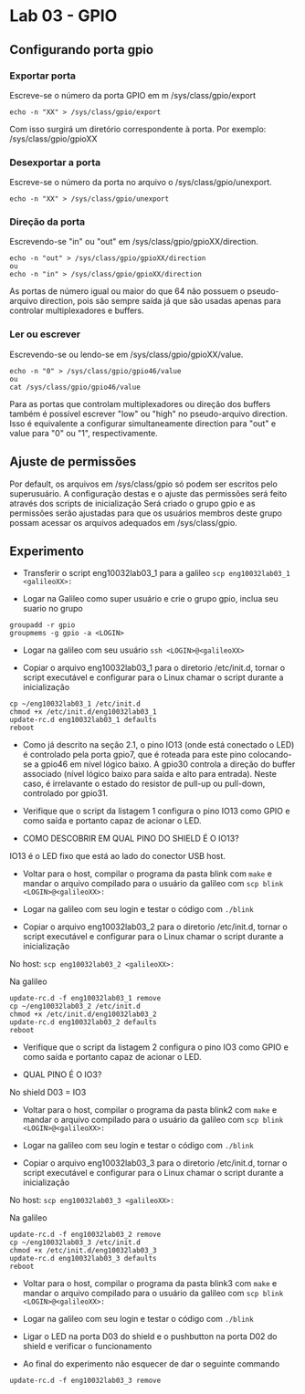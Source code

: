 # Lab 03 - GPIO

## Configurando porta gpio

### Exportar porta

Escreve-se o número da porta GPIO em m /sys/class/gpio/export
```
echo -n "XX" > /sys/class/gpio/export
```
Com isso surgirá um diretório correspondente à porta. Por exemplo: /sys/class/gpio/gpioXX

### Desexportar a porta

Escreve-se o número da porta no arquivo o /sys/class/gpio/unexport.
```
echo -n "XX" > /sys/class/gpio/unexport
```

### Direção da porta

Escrevendo-se "in" ou "out" em /sys/class/gpio/gpioXX/direction.
```
echo -n "out" > /sys/class/gpio/gpioXX/direction
ou
echo -n "in" > /sys/class/gpio/gpioXX/direction
```

As portas de número igual ou maior do que 64 não possuem o pseudo-arquivo direction, pois são sempre saída já que são usadas apenas para controlar multiplexadores e buffers.

### Ler ou escrever

Escrevendo-se ou lendo-se em /sys/class/gpio/gpioXX/value.
```
echo -n "0" > /sys/class/gpio/gpio46/value
ou
cat /sys/class/gpio/gpio46/value
```
Para as portas que controlam multiplexadores ou direção dos buffers também é possível escrever "low" ou "high" no pseudo-arquivo direction. Isso é equivalente a configurar simultaneamente direction para "out" e value para "0" ou "1",  respectivamente.

## Ajuste de permissões

Por default, os arquivos em /sys/class/gpio só podem ser escritos pelo superusuário.
A configuração destas e o ajuste das permissões será feito através dos scripts de inicialização
Será criado o grupo gpio e as permissões serão ajustadas para que os usuários membros deste grupo possam acessar os arquivos adequados em /sys/class/gpio.


## Experimento 

* Transferir o script eng10032lab03_1 para a galileo
`scp eng10032lab03_1 <galileoXX>:`

* Logar na Galileo como super usuário e crie o grupo gpio, inclua seu suario no grupo

```
groupadd -r gpio
groupmems -g gpio -a <LOGIN>
```

* Logar na galileo com seu usuário
`ssh <LOGIN>@<galileoXX>`

* Copiar o arquivo eng10032lab03_1 para o diretorio /etc/init.d, tornar o script executável e configurar para o Linux chamar o script durante a inicialização
```
cp ~/eng10032lab03_1 /etc/init.d
chmod +x /etc/init.d/eng10032lab03_1
update-rc.d eng10032lab03_1 defaults
reboot
```

* Como já descrito na seção 2.1, o pino IO13 (onde está conectado o LED) é controlado pela porta gpio7, que é roteada para este pino colocando-se a gpio46 em nível lógico baixo. A gpio30 controla a direção do buffer associado (nível lógico baixo para saída e alto para entrada). Neste caso, é irrelavante o estado do resistor de pull-up ou pull-down, controlado por gpio31.

* Verifique que o script da listagem 1 configura o pino IO13 como GPIO e como saída e portanto capaz de acionar o LED.

* COMO DESCOBRIR EM QUAL PINO DO SHIELD É O IO13? 

IO13 é o LED fixo que está ao lado do conector USB host.

* Voltar para o host, compilar o programa da pasta blink com `make` e mandar o arquivo compilado para o usuário da galileo com `scp blink <LOGIN>@<galileoXX>:`

* Logar na galileo com seu login e testar o código com `./blink`

* Copiar o arquivo eng10032lab03_2 para o diretorio /etc/init.d, tornar o script executável e configurar para o Linux chamar o script durante a inicialização

No host:
`scp eng10032lab03_2 <galileoXX>:`

Na galileo
```
update-rc.d -f eng10032lab03_1 remove
cp ~/eng10032lab03_2 /etc/init.d
chmod +x /etc/init.d/eng10032lab03_2
update-rc.d eng10032lab03_2 defaults
reboot
```

* Verifique que o script da listagem 2 configura o pino IO3 como GPIO e como saída e portanto capaz de acionar o LED.

* QUAL PINO É O IO3? 

No shield D03 = IO3

* Voltar para o host, compilar o programa da pasta blink2 com `make` e mandar o arquivo compilado para o usuário da galileo com `scp blink <LOGIN>@<galileoXX>:`

* Logar na galileo com seu login e testar o código com `./blink`

* Copiar o arquivo eng10032lab03_3 para o diretorio /etc/init.d, tornar o script executável e configurar para o Linux chamar o script durante a inicialização

No host:
`scp eng10032lab03_3 <galileoXX>:`

Na galileo
```
update-rc.d -f eng10032lab03_2 remove
cp ~/eng10032lab03_3 /etc/init.d
chmod +x /etc/init.d/eng10032lab03_3
update-rc.d eng10032lab03_3 defaults
reboot
```

* Voltar para o host, compilar o programa da pasta blink3 com `make` e mandar o arquivo compilado para o usuário da galileo com `scp blink <LOGIN>@<galileoXX>:`

* Logar na galileo com seu login e testar o código com `./blink`

* Ligar o LED na porta D03 do shield e o pushbutton na porta D02 do shield e verificar o funcionamento

* Ao final do experimento não esquecer de dar o seguinte commando

`update-rc.d -f eng10032lab03_3 remove`
